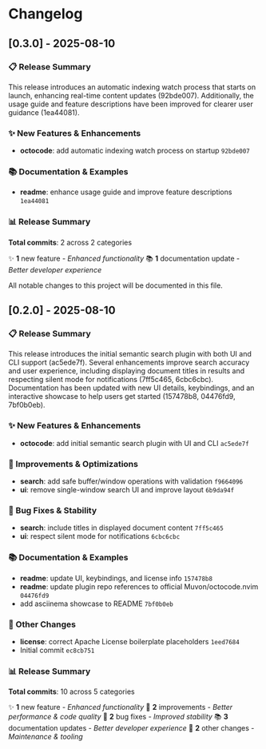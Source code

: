 # Changelog

## [0.3.0] - 2025-08-10

### 📋 Release Summary

This release introduces an automatic indexing watch process that starts on launch, enhancing real-time content updates (92bde007). Additionally, the usage guide and feature descriptions have been improved for clearer user guidance (1ea44081).


### ✨ New Features & Enhancements

- **octocode**: add automatic indexing watch process on startup `92bde007`

### 📚 Documentation & Examples

- **readme**: enhance usage guide and improve feature descriptions `1ea44081`

### 📊 Release Summary

**Total commits**: 2 across 2 categories

✨ **1** new feature - *Enhanced functionality*
📚 **1** documentation update - *Better developer experience*

All notable changes to this project will be documented in this file.

## [0.2.0] - 2025-08-10

### 📋 Release Summary

This release introduces the initial semantic search plugin with both UI and CLI support (ac5ede7f). Several enhancements improve search accuracy and user experience, including displaying document titles in results and respecting silent mode for notifications (7ff5c465, 6cbc6cbc). Documentation has been updated with new UI details, keybindings, and an interactive showcase to help users get started (157478b8, 04476fd9, 7bf0b0eb).


### ✨ New Features & Enhancements

- **octocode**: add initial semantic search plugin with UI and CLI `ac5ede7f`

### 🔧 Improvements & Optimizations

- **search**: add safe buffer/window operations with validation `f9664096`
- **ui**: remove single-window search UI and improve layout `6b9da94f`

### 🐛 Bug Fixes & Stability

- **search**: include titles in displayed document content `7ff5c465`
- **ui**: respect silent mode for notifications `6cbc6cbc`

### 📚 Documentation & Examples

- **readme**: update UI, keybindings, and license info `157478b8`
- **readme**: update plugin repo references to official Muvon/octocode.nvim `04476fd9`
- add asciinema showcase to README `7bf0b0eb`

### 🔄 Other Changes

- **license**: correct Apache License boilerplate placeholders `1eed7684`
- Initial commit `ec8cb751`

### 📊 Release Summary

**Total commits**: 10 across 5 categories

✨ **1** new feature - *Enhanced functionality*
🔧 **2** improvements - *Better performance & code quality*
🐛 **2** bug fixes - *Improved stability*
📚 **3** documentation updates - *Better developer experience*
🔄 **2** other changes - *Maintenance & tooling*
